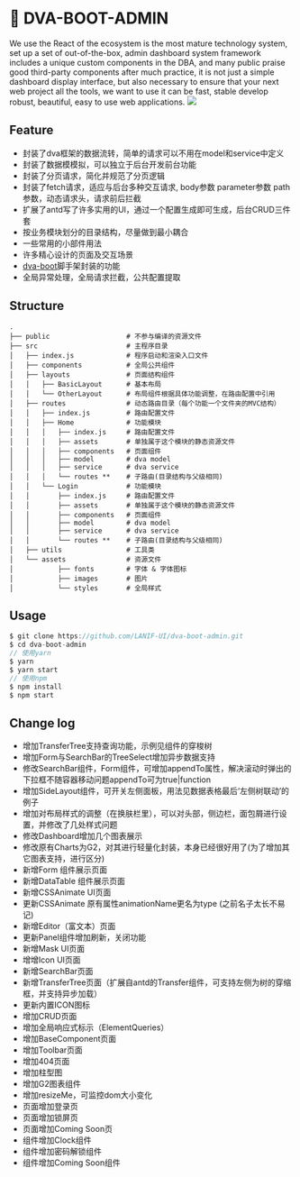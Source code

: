 # :beginner: DVA-BOOT-ADMIN

We use the React of the ecosystem is the most mature technology system, set up a set of out-of-the-box, admin dashboard system framework includes a unique custom components in the DBA, and many public praise good third-party components after much practice, it is not just a simple dashboard display interface, but also necessary to ensure that your next web project all the tools, we want to use it can be fast, stable develop robust, beautiful, easy to use web applications.
![](https://ucarecdn.com/8b5bbe87-d34a-4fc7-849e-fe17214e71f3/TIM20180601171049.png)
## Feature
- 封装了dva框架的数据流转，简单的请求可以不用在model和service中定义
- 封装了数据模模拟，可以独立于后台开发前台功能
- 封装了分页请求，简化并规范了分页逻辑
- 封装了fetch请求，适应与后台多种交互请求, body参数 parameter参数 path参数，动态请求头，请求前后拦截
- 扩展了antd写了许多实用的UI，通过一个配置生成即可生成，后台CRUD三件套
- 按业务模块划分的目录结构，尽量做到最小耦合
- 一些常用的小部件用法
- 许多精心设计的页面及交互场景
- [dva-boot](https://github.com/LANIF-UI/dva-boot)脚手架封装的功能
- 全局异常处理，全局请求拦截，公共配置提取

## Structure
```
.
├── public                   # 不参与编译的资源文件
├── src                      # 主程序目录
│   ├── index.js             # 程序启动和渲染入口文件
│   ├── components           # 全局公共组件
│   ├── layouts              # 页面结构组件
│   │   ├── BasicLayout      # 基本布局
│   │   └── OtherLayout      # 布局组件根据具体功能调整，在路由配置中引用
│   ├── routes               # 动态路由目录（每个功能一个文件夹的MVC结构）
│   │   ├── index.js         # 路由配置文件
│   │   ├── Home             # 功能模块
│   │   │   ├── index.js     # 路由配置文件
│   │   │   ├── assets       # 单独属于这个模块的静态资源文件
│   │   │   ├── components   # 页面组件
│   │   │   ├── model        # dva model
│   │   │   ├── service      # dva service
│   │   │   └── routes **    # 子路由(目录结构与父级相同)
│   │   └── Login            # 功能模块
│   │       ├── index.js     # 路由配置文件
│   │       ├── assets       # 单独属于这个模块的静态资源文件
│   │       ├── components   # 页面组件
│   │       ├── model        # dva model
│   │       ├── service      # dva service
│   │       └── routes **    # 子路由(目录结构与父级相同)
│   ├── utils                # 工具类
│   └── assets               # 资源文件
│           ├── fonts        # 字体 & 字体图标
│           ├── images       # 图片
│           └── styles       # 全局样式
```

## Usage

``` javascript
$ git clone https://github.com/LANIF-UI/dva-boot-admin.git
$ cd dva-boot-admin
// 使用yarn
$ yarn
$ yarn start
// 使用npm
$ npm install
$ npm start
```

## Change log
- 增加TransferTree支持查询功能，示例见组件的穿梭树
- 增加Form与SearchBar的TreeSelect增加异步数据支持
- 修改SearchBar组件，Form组件，可增加appendTo属性，解决滚动时弹出的下拉框不随容器移动问题appendTo可为true|function
- 增加SideLayout组件，可开关左侧面板，用法见数据表格最后‘左侧树联动’的例子
- 增加对布局样式的调整（在换肤栏里），可以对头部，侧边栏，面包屑进行设置，并修改了几处样式问题
- 修改Dashboard增加几个图表展示
- 修改原有Charts为G2，对其进行轻量化封装，本身已经很好用了(为了增加其它图表支持，进行区分)
- 新增Form 组件展示页面
- 新增DataTable 组件展示页面
- 新增CSSAnimate UI页面
- 更新CSSAnimate 原有属性animationName更名为type (之前名子太长不易记)
- 新增Editor（富文本）页面
- 更新Panel组件增加刷新，关闭功能
- 新增Mask UI页面
- 增增Icon UI页面
- 新增SearchBar页面
- 新增TransferTree页面（扩展自antd的Transfer组件，可支持左侧为树的穿缩框，并支持异步加载）
- 更新内置ICON图标
- 增加CRUD页面
- 增加全局响应式标示（ElementQueries）
- 增加BaseComponent页面
- 增加Toolbar页面
- 增加404页面
- 增加柱型图
- 增加G2图表组件
- 增加resizeMe，可监控dom大小变化
- 页面增加登录页
- 页面增加锁屏页
- 页面增加Coming Soon页
- 组件增加Clock组件
- 组件增加密码解锁组件
- 组件增加Coming Soon组件
